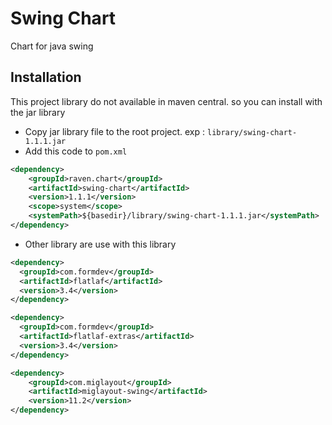 # Swing Chart
Chart for java swing

## Installation
This project library do not available in maven central. so you can install with the jar library
- Copy jar library file to the root project. exp : `library/swing-chart-1.1.1.jar`
- Add this code to `pom.xml`
``` xml
<dependency>
    <groupId>raven.chart</groupId>
    <artifactId>swing-chart</artifactId>
    <version>1.1.1</version>
    <scope>system</scope>
    <systemPath>${basedir}/library/swing-chart-1.1.1.jar</systemPath>
</dependency>
```
- Other library are use with this library
``` xml
<dependency>
  <groupId>com.formdev</groupId>
  <artifactId>flatlaf</artifactId>
  <version>3.4</version>
</dependency>

<dependency>
  <groupId>com.formdev</groupId>
  <artifactId>flatlaf-extras</artifactId>
  <version>3.4</version>
</dependency>

<dependency>
    <groupId>com.miglayout</groupId>
    <artifactId>miglayout-swing</artifactId>
    <version>11.2</version>
</dependency>
```
